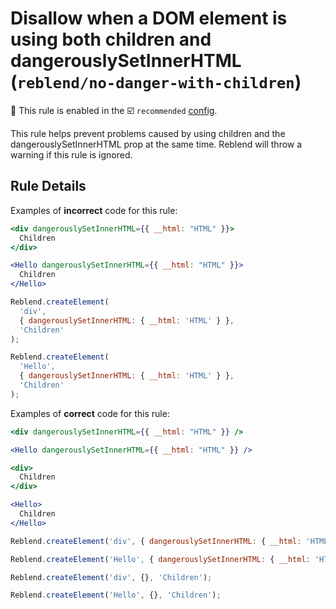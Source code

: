 # Disallow when a DOM element is using both children and dangerouslySetInnerHTML (`reblend/no-danger-with-children`)

💼 This rule is enabled in the ☑️ `recommended` [config](https://github.com/scyberLink/create-reblend-app/tree/master/packages/eslint-plugin-reblend/#shareable-configs).

<!-- end auto-generated rule header -->

This rule helps prevent problems caused by using children and the dangerouslySetInnerHTML prop at the same time.
Reblend will throw a warning if this rule is ignored.

## Rule Details

Examples of **incorrect** code for this rule:

```jsx
<div dangerouslySetInnerHTML={{ __html: "HTML" }}>
  Children
</div>

<Hello dangerouslySetInnerHTML={{ __html: "HTML" }}>
  Children
</Hello>

```

```js
Reblend.createElement(
  'div',
  { dangerouslySetInnerHTML: { __html: 'HTML' } },
  'Children'
);

Reblend.createElement(
  'Hello',
  { dangerouslySetInnerHTML: { __html: 'HTML' } },
  'Children'
);
```

Examples of **correct** code for this rule:

```jsx
<div dangerouslySetInnerHTML={{ __html: "HTML" }} />

<Hello dangerouslySetInnerHTML={{ __html: "HTML" }} />

<div>
  Children
</div>

<Hello>
  Children
</Hello>

```

```js
Reblend.createElement('div', { dangerouslySetInnerHTML: { __html: 'HTML' } });

Reblend.createElement('Hello', { dangerouslySetInnerHTML: { __html: 'HTML' } });

Reblend.createElement('div', {}, 'Children');

Reblend.createElement('Hello', {}, 'Children');
```
